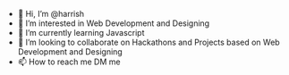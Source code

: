 - 👋 Hi, I’m @harrish
- 👀 I’m interested in Web Development and Designing 
- 🌱 I’m currently learning Javascript
- 💞️ I’m looking to collaborate on Hackathons and Projects based on Web Development and Designing
- 📫 How to reach me DM me

<!---
harrish-coder/harrish-coder is a ✨ special ✨ repository because its `README.md` (this file) appears on your GitHub profile.
You can click the Preview link to take a look at your changes.
--->
